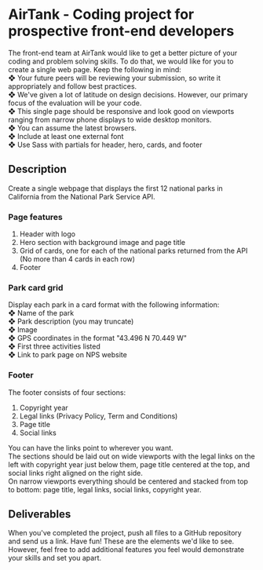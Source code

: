 # AirTank - Coding project for prospective front-end developers
The front-end team at AirTank would like to get a better picture of your coding and problem solving
skills. To do that, we would like for you to create a single web page. Keep the following in mind:<br>
❖ Your future peers will be reviewing your submission, so write it appropriately and follow best
practices.<br>
❖ We've given a lot of latitude on design decisions. However, our primary focus of the
evaluation will be your code.<br>
❖ This single page should be responsive and look good on viewports ranging from narrow
phone displays to wide desktop monitors.<br>
❖ You can assume the latest browsers.<br>
❖ Include at least one external font<br>
❖ Use Sass with partials for header, hero, cards, and footer
## Description
Create a single webpage that displays the first 12 national parks in California from the National Park
Service API.
### Page features
1. Header with logo
2. Hero section with background image and page title
3. Grid of cards, one for each of the national parks returned from the API (No more than 4
cards in each row)
4. Footer
### Park card grid
Display each park in a card format with the following information:<br>
❖ Name of the park<br>
❖ Park description (you may truncate)<br>
❖ Image<br>
❖ GPS coordinates in the format "43.496 N 70.449 W"<br>
❖ First three activities listed<br>
❖ Link to park page on NPS website
### Footer
The footer consists of four sections:
1. Copyright year
2. Legal links (Privacy Policy, Term and Conditions)
3. Page title
4. Social links<br>

You can have the links point to wherever you want.<br>
The sections should be laid out on wide
viewports with the legal links on the left with copyright year just below them, page title centered at
the top, and social links right aligned on the right side.<br>
On narrow viewports everything should be centered and stacked from top to bottom: page title, legal
links, social links, copyright year.
## Deliverables
When you've completed the project, push all files to a GitHub repository and send us a link.
Have fun! These are the elements we'd like to see. However, feel free to add additional features you
feel would demonstrate your skills and set you apart.